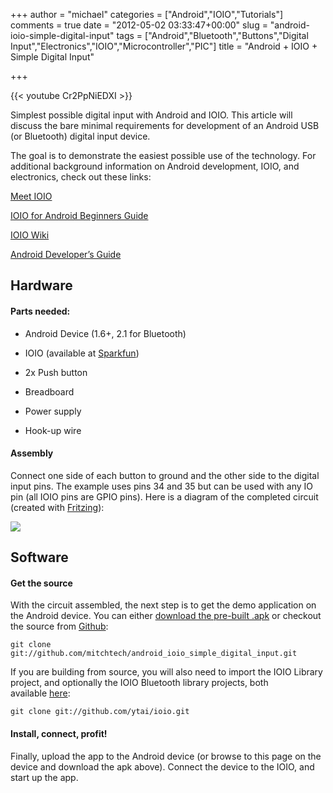 +++
author = "michael"
categories = ["Android","IOIO","Tutorials"]
comments = true
date = "2012-05-02 03:33:47+00:00"
slug = "android-ioio-simple-digital-input"
tags = ["Android","Bluetooth","Buttons","Digital Input","Electronics","IOIO","Microcontroller","PIC"]
title = "Android + IOIO + Simple Digital Input"

+++

{{< youtube Cr2PpNiEDXI >}}

Simplest possible digital input with Android and IOIO. This article will discuss the bare minimal requirements for development of an Android USB (or Bluetooth) digital input device.

The goal is to demonstrate the easiest possible use of the technology. For additional background information on Android development, IOIO, and electronics, check out these links:

[Meet IOIO](http://ytai-mer.blogspot.com/2011/04/meet-ioio-io-for-android.html)

[IOIO for Android Beginners Guide](http://www.sparkfun.com/tutorials/280)

[IOIO Wiki](https://github.com/ytai/ioio/wiki)

[Android Developer’s Guide](http://developer.android.com/guide/index.html)

## Hardware

#### Parts needed:

  * Android Device (1.6+, 2.1 for Bluetooth)

  * IOIO (available at [Sparkfun](http://www.sparkfun.com/products/10748))

  * 2x Push button

  * Breadboard

  * Power supply

  * Hook-up wire

#### Assembly

Connect one side of each button to ground and the other side to the digital input pins. The example uses pins 34 and 35 but can be used with any IO pin (all IOIO pins are GPIO pins). Here is a diagram of the completed circuit (created with [Fritzing](http://fritzing.org/)):

[![](http://mitchtech.net/wp-content/uploads/2012/05/ioio_simple_digital_input.png)](http://mitchtech.net/wp-content/uploads/2012/05/ioio_simple_digital_input.png)

## Software

#### Get the source

With the circuit assembled, the next step is to get the demo application on the Android device. You can either [download the pre-built .apk](http://mitch-tech.appspot.com/ioio/IOIOSimpleDigitalInput.apk) or checkout the source from [Github](https://github.com/mitchtech/android_ioio_simple_digital_input):

```
git clone git://github.com/mitchtech/android_ioio_simple_digital_input.git
```

If you are building from source, you will also need to import the IOIO Library project, and optionally the IOIO Bluetooth library projects, both available [here](https://github.com/ytai/ioio):

```
git clone git://github.com/ytai/ioio.git
```

#### Install, connect, profit!

Finally, upload the app to the Android device (or browse to this page on the device and download the apk above). Connect the device to the IOIO, and start up the app.


